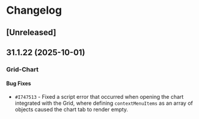 # Changelog

## [Unreleased]

## 31.1.22 (2025-10-01)

### Grid-Chart

#### Bug Fixes

- `#I747513` - Fixed a script error that occurred when opening the chart integrated with the Grid, where defining `contextMenuItems` as an array of objects caused the chart tab to render empty.